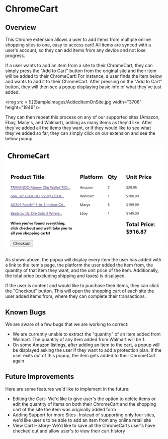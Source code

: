 # ChromeCart

## Overview

This Chrome extension allows a user to add items from multiple online shopping sites to one, easy to access cart! All items are synced with a user's account, so they can add items from any device and not lose progress.

If a user wants to add an item from a site to their ChromeCart, they can simply press the "Add to Cart" button from the original site and their item will be added to their ChromeCart! For instance, a user finds the item below and wants to add it to their ChromeCart. After pressing on the "Add to Cart" button, they will then see a popup displaying basic info of what they've just added.

<img src = ![](SampleImages/AddedItemOnSite.jpg width="3706" height="1846")>

They can then repeat this process on any of our supported sites (Amazon, Ebay, Macy's, and Walmart), adding as many items as they'd like. After they've added all the items they want, or if they would like to see what they've added so far, they can simply click on our extension and see the below popup.

![](SampleImages/FinalPopUp.JPG)

As shown above, the popup will display every item the user has added with a link to the item's page, the platform the user added the item from, the quantity of that item they want, and the unit price of the item. Additionally, the total price (excluding shipping and taxes) is displayed.

If the user is content and would like to purchase their items, they can click the "Checkout" button. This will open the shopping cart of each site the user added items from, where they can complete their transactions.

## Known Bugs
We are aware of a few bugs that we are working to correct:
* We are currently unable to extract the "quantity" of an item added from Walmart. The quantity of any item added from Walmart will be 1.
* On some Amazon listings, after adding an item to the cart, a popup will be displayed asking the user if they want to add a protection plan. If the user exits out of this popup, the item gets added to their ChromeCart again

## Future Improvements
Here are some features we'd like to implement in the future:
* Editing the Cart- We'd like to give user's the option to delete items or edit the quantity of items on both their ChromeCart and the shopping cart of the site the item was originally added form
* Adding Support for more Sites- Instead of supporting only four sites, we'd like user's to be able to add an item from any online retail site
* View Cart History- We'd like to save all the ChromeCarts user's have checked out and allow user's to view their cart history
